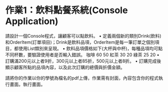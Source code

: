 # 作業1：飲料點餐系統(Console Application)

請設計一個Console程式，讓顧客可以點飲料。
•    定義兩個新的類別Drink(飲料)和OrderItem(訂單項目)；Drink是飲料品項，OrderItem是每一筆訂單之個別項目，都使用List類別來呈現。
•    飲料品項價格如下(大杯與中杯)，每種品項均可點不同杯數，要驗證使用者是否輸入錯誤。
咖啡 60 50
紅茶 30 20
綠茶 25 20
•    訂購滿200元以上者9折，300元以上者85折，500元以上者8折。
•    訂購完成後顯示顧客所點的品項內容，以及此次訂購的總價與折價金額。
 
請將你的作業以你的學號為檔名的pdf上傳，作業需有封面，內容包含你的程式執行畫面。執行畫面。
